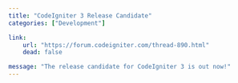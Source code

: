 ```yaml
---
title: "CodeIgniter 3 Release Candidate"
categories: ["Development"]

link:
    url: "https://forum.codeigniter.com/thread-890.html"
    dead: false

message: "The release candidate for CodeIgniter 3 is out now!"
---
```

